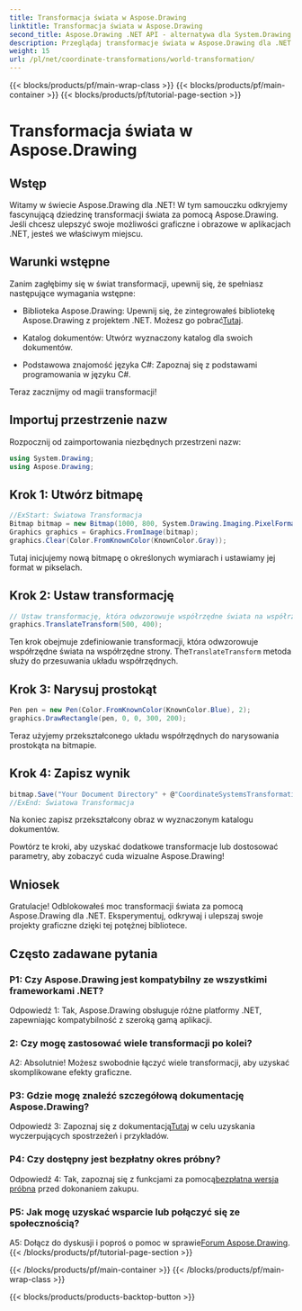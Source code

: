```yaml
---
title: Transformacja świata w Aspose.Drawing
linktitle: Transformacja świata w Aspose.Drawing
second_title: Aspose.Drawing .NET API - alternatywa dla System.Drawing.Common
description: Przeglądaj transformacje świata w Aspose.Drawing dla .NET. Ulepsz swoją grafikę, wykonując łatwe do wykonania kroki.
weight: 15
url: /pl/net/coordinate-transformations/world-transformation/
---
```


{{< blocks/products/pf/main-wrap-class >}}
{{< blocks/products/pf/main-container >}}
{{< blocks/products/pf/tutorial-page-section >}}

# Transformacja świata w Aspose.Drawing

## Wstęp

Witamy w świecie Aspose.Drawing dla .NET! W tym samouczku odkryjemy fascynującą dziedzinę transformacji świata za pomocą Aspose.Drawing. Jeśli chcesz ulepszyć swoje możliwości graficzne i obrazowe w aplikacjach .NET, jesteś we właściwym miejscu.

## Warunki wstępne

Zanim zagłębimy się w świat transformacji, upewnij się, że spełniasz następujące wymagania wstępne:

-  Biblioteka Aspose.Drawing: Upewnij się, że zintegrowałeś bibliotekę Aspose.Drawing z projektem .NET. Możesz go pobrać[Tutaj](https://releases.aspose.com/drawing/net/).

- Katalog dokumentów: Utwórz wyznaczony katalog dla swoich dokumentów.

- Podstawowa znajomość języka C#: Zapoznaj się z podstawami programowania w języku C#.

Teraz zacznijmy od magii transformacji!

## Importuj przestrzenie nazw

Rozpocznij od zaimportowania niezbędnych przestrzeni nazw:

```csharp
using System.Drawing;
using Aspose.Drawing;
```

## Krok 1: Utwórz bitmapę

```csharp
//ExStart: Światowa Transformacja
Bitmap bitmap = new Bitmap(1000, 800, System.Drawing.Imaging.PixelFormat.Format32bppPArgb);
Graphics graphics = Graphics.FromImage(bitmap);
graphics.Clear(Color.FromKnownColor(KnownColor.Gray));
```

Tutaj inicjujemy nową bitmapę o określonych wymiarach i ustawiamy jej format w pikselach.

## Krok 2: Ustaw transformację

```csharp
// Ustaw transformację, która odwzorowuje współrzędne świata na współrzędne strony:
graphics.TranslateTransform(500, 400);
```

 Ten krok obejmuje zdefiniowanie transformacji, która odwzorowuje współrzędne świata na współrzędne strony. The`TranslateTransform` metoda służy do przesuwania układu współrzędnych.

## Krok 3: Narysuj prostokąt

```csharp
Pen pen = new Pen(Color.FromKnownColor(KnownColor.Blue), 2);
graphics.DrawRectangle(pen, 0, 0, 300, 200);
```

Teraz użyjemy przekształconego układu współrzędnych do narysowania prostokąta na bitmapie.

## Krok 4: Zapisz wynik

```csharp
bitmap.Save("Your Document Directory" + @"CoordinateSystemsTransformations\WorldTransformation_out.png");
//ExEnd: Światowa Transformacja
```

Na koniec zapisz przekształcony obraz w wyznaczonym katalogu dokumentów.

Powtórz te kroki, aby uzyskać dodatkowe transformacje lub dostosować parametry, aby zobaczyć cuda wizualne Aspose.Drawing!

## Wniosek

Gratulacje! Odblokowałeś moc transformacji świata za pomocą Aspose.Drawing dla .NET. Eksperymentuj, odkrywaj i ulepszaj swoje projekty graficzne dzięki tej potężnej bibliotece.

## Często zadawane pytania

### P1: Czy Aspose.Drawing jest kompatybilny ze wszystkimi frameworkami .NET?

Odpowiedź 1: Tak, Aspose.Drawing obsługuje różne platformy .NET, zapewniając kompatybilność z szeroką gamą aplikacji.

### 2: Czy mogę zastosować wiele transformacji po kolei?

A2: Absolutnie! Możesz swobodnie łączyć wiele transformacji, aby uzyskać skomplikowane efekty graficzne.

### P3: Gdzie mogę znaleźć szczegółową dokumentację Aspose.Drawing?

 Odpowiedź 3: Zapoznaj się z dokumentacją[Tutaj](https://reference.aspose.com/drawing/net/) w celu uzyskania wyczerpujących spostrzeżeń i przykładów.

### P4: Czy dostępny jest bezpłatny okres próbny?

 Odpowiedź 4: Tak, zapoznaj się z funkcjami za pomocą[bezpłatna wersja próbna](https://releases.aspose.com/) przed dokonaniem zakupu.

### P5: Jak mogę uzyskać wsparcie lub połączyć się ze społecznością?

 A5: Dołącz do dyskusji i poproś o pomoc w sprawie[Forum Aspose.Drawing](https://forum.aspose.com/c/diagram/17).
{{< /blocks/products/pf/tutorial-page-section >}}

{{< /blocks/products/pf/main-container >}}
{{< /blocks/products/pf/main-wrap-class >}}

{{< blocks/products/products-backtop-button >}}
